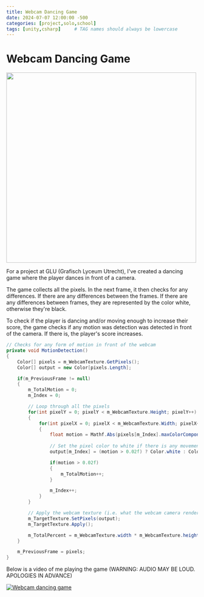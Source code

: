 ```yaml
---
title: Webcam Dancing Game
date: 2024-07-07 12:00:00 -500
categories: [project,solo,school]
tags: [unity,csharp]     # TAG names should always be lowercase
---
```


# Webcam Dancing Game

<img src="../assets/images/WebcamGame/dancinggif.gif" width="500"/>

For a project at GLU (Grafisch Lyceum Utrecht), I've created a dancing game where the player dances in front of a camera.

The game collects all the pixels. In the next frame, it then checks for any differences. If there are any differences between the frames. If there are any differences between frames, they are represented by the color white, otherwise they're black.

To check if the player is dancing and/or moving enough to increase their score, the game checks if any motion was detection was detected in front of the camera. If there is, the player's score increases.

```C#
// Checks for any form of motion in front of the webcam
private void MotionDetection()
{
    Color[] pixels = m_WebcamTexture.GetPixels();
    Color[] output = new Color[pixels.Length];

    if(m_PreviousFrame != null)
    {
        m_TotalMotion = 0;
        m_Index = 0;

        // Loop through all the pixels
        for(int pixelY = 0; pixelY < m_WebcamTexture.Height; pixelY++)
        {
            for(int pixelX = 0; pixelX < m_WebcamTexture.Width; pixelX++)
            {
                float motion = Mathf.Abs(pixels[m_Index].maxColorComponent - m_PreviousFrame[m_Index].maxColorComponent);
                
                // Set the pixel color to white if there is any movement or black if there isn't any movement
                output[m_Index] = (motion > 0.02f) ? Color.white : Color.black;

                if(motion > 0.02f)
                {
                    m_TotalMotion++;
                }

                m_Index++;
            }
        }

        // Apply the webcam texture (i.e. what the webcam camera renders) & apply it to the target texture
        m_TargetTexture.SetPixels(output);
        m_TargetTexture.Apply();

        m_TotalPercent = m_WebcamTexture.width * m_WebcamTexture.height;
    }

    m_PreviousFrame = pixels;
}
```

Below is a video of me playing the game (WARNING: AUDIO MAY BE LOUD. APOLOGIES IN ADVANCE)

[![Webcam dancing game](https://img.youtube.com/vi/F7mUnIBvoO4/0.jpg)](https://www.youtube.com/watch?v=F7mUnIBvoO4 "Webcam dancing game")
